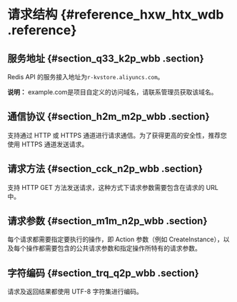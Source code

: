 # 请求结构 {#reference_hxw_htx_wdb .reference}

## 服务地址 {#section_q33_k2p_wbb .section}

Redis API 的服务接入地址为`r-kvstore.aliyuncs.com`。

**说明：** example.com是项目自定义的访问域名，请联系管理员获取该域名。

## 通信协议 {#section_h2m_m2p_wbb .section}

支持通过 HTTP 或 HTTPS 通道进行请求通信。为了获得更高的安全性，推荐您使用 HTTPS 通道发送请求。

## 请求方法 {#section_cck_n2p_wbb .section}

支持 HTTP GET 方法发送请求，这种方式下请求参数需要包含在请求的 URL 中。

## 请求参数 {#section_m1m_n2p_wbb .section}

每个请求都需要指定要执行的操作，即 Action 参数（例如 CreateInstance），以及每个操作都需要包含的公共请求参数和指定操作所特有的请求参数。

## 字符编码 {#section_trq_q2p_wbb .section}

请求及返回结果都使用 UTF-8 字符集进行编码。

